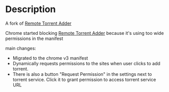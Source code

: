 # Description
A fork of [Remote Torrent Adder](https://github.com/bogenpirat/remote-torrent-adder)

Chrome started blocking [Remote Torrent Adder](https://github.com/bogenpirat/remote-torrent-adder) because it's using too wide permissions in the manifest

main changes:
* Migrated to the chrome v3 manifest
* Dynamically requests permissions to the sites when user clicks to add torrent.
* There is also a button "Request Permission" in the settings next to torrent service. Click it to grant permission to access torrent service URL
